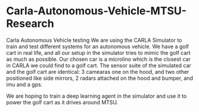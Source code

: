 # Carla-Autonomous-Vehicle-MTSU-Research
Carla Autonomous Vehicle testing
We are using the CARLA Simulator to train and test different systems for an autonomous vehicle. 
We have a golf cart in real life, and all our setup in the simulator tries to mimic the golf cart as much as possible. 
Our chosen car is a microlino which is the closest car in CARLA we could find to a golf cart. The sensor suite of the 
simulated car and the golf cart are identical: 3 camearas one on the hood, and two other positioned like side mirrors, 
2 radars attached on the hood and bumper, and imu and a gps.

We are hoping to train a deep learning agent in the simulator and use it to power the golf cart as it drives around MTSU. 
